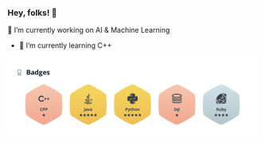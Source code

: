 ### Hey, folks! 👋

<!--
**GhostZen13/GhostZen13** is a ✨ _special_ ✨ repository because its `README.md` (this file) appears on your GitHub profile.

Here are some ideas to get you started:

- 🔭 I’m currently working on ...
- 🌱 I’m currently learning ...
- 👯 I’m looking to collaborate on ...
- 🤔 I’m looking for help with ...
- 💬 Ask me about ...
- 📫 How to reach me: ...
- 😄 Pronouns: ...
- ⚡ Fun fact: ...
--> 🔭 I’m currently working on AI & Machine Learning
- 🌱 I’m currently learning C++

 <img src="https://raw.githubusercontent.com/GhostZen13/GhostZen13/master/My_badges.png" >

